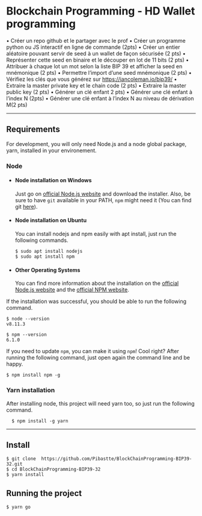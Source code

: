 # Blockchain Programming - HD Wallet programming

• Créer un repo github et le partager avec le prof
• Créer un programme python ou JS interactif en ligne de commande (2pts)
• Créer un entier aléatoire pouvant servir de seed
à un wallet de façon sécurisée (2 pts)
• Représenter cette seed en binaire et le découper en lot de 11 bits (2 pts)
• Attribuer à chaque lot un mot selon la liste BIP 39 et afficher la seed en mnémonique (2 pts)
• Permettre l’import d’une seed mnémonique (2 pts)
• Vérifiez les clés que vous générez sur https://iancoleman.io/bip39/
• Extraire la master private key et le chain code (2 pts)
• Extraire la master public key (2 pts) • Générer un clé enfant 2 pts) 
• Générer une clé enfant à l’index N (2pts)
• Générer une clé enfant à l’index N au niveau de dérivation M(2 pts)

---
## Requirements

For development, you will only need Node.js and a node global package, yarn, installed in your environement.

### Node
- #### Node installation on Windows

  Just go on [official Node.js website](https://nodejs.org/) and download the installer.
Also, be sure to have `git` available in your PATH, `npm` might need it (You can find git [here](https://git-scm.com/)).

- #### Node installation on Ubuntu

  You can install nodejs and npm easily with apt install, just run the following commands.

      $ sudo apt install nodejs
      $ sudo apt install npm

- #### Other Operating Systems
  You can find more information about the installation on the [official Node.js website](https://nodejs.org/) and the [official NPM website](https://npmjs.org/).

If the installation was successful, you should be able to run the following command.

    $ node --version
    v8.11.3

    $ npm --version
    6.1.0

If you need to update `npm`, you can make it using `npm`! Cool right? After running the following command, just open again the command line and be happy.

    $ npm install npm -g

###
### Yarn installation
  After installing node, this project will need yarn too, so just run the following command.

      $ npm install -g yarn

---

## Install

    $ git clone  https://github.com/Pibastte/BlockChainProgramming-BIP39-32.git
    $ cd BlockChainProgramming-BIP39-32
    $ yarn install

## Running the project

    $ yarn go